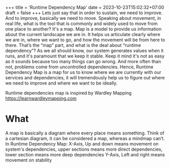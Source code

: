 +++
title = 'Runtime Dependency Map'
date = 2023-10-23T15:02:32+07:00
draft = false
+++
Lets just say that in order to sustain, we need to improve. And to improve, basically we need to move. Speaking about movement, in real life, what is the tool that is commonly and widely used to move from one place to another? It's a map.
Map is a model to provide us information about the current landscape we are in. It helps us articulate clearly where we are in, where we want to go, and how the movement will be from here to there.
That’s the “map” part, and what is the deal about “runtime dependency”? As we all should know, our system generates values when it runs, and it's paramount that we keep it stable. Keep it mind it's not as easy as it sounds because too many things can go wrong. And more often than not, problems come from uncontrolled dependencies. 
Hence, Runtime Dependency Map is a map for us to know where we are currently with our services and dependencies, it will tremendously help us to figure out where we need to improve and where we want to be ideally.

Runtime dependencies map is inspired by Wardley Mapping
https://learnwardleymapping.com

# What
A map is basically a diagram where every place means something. Think of a cartesian diagram, it can be considered a map, whereas a mindmap can’t.
In Runtime Dependency Map:
X-Axis, Up and down means movement on system's dependencies, upper sections means more direct dependencies, lower section means more deep dependencies
Y-Axis, Left and right means movement on stability
